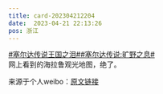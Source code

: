 ```yaml
---
title: card-202304212204
date:  2023-04-21 22:13:26
pos: 浙江
---
```

<a  href="https://m.weibo.cn/search?containerid=231522type%3D1%26t%3D10%26q%3D%23%E5%A1%9E%E5%B0%94%E8%BE%BE%E4%BC%A0%E8%AF%B4%E7%8E%8B%E5%9B%BD%E4%B9%8B%E6%B3%AA%23&extparam=%23%E5%A1%9E%E5%B0%94%E8%BE%BE%E4%BC%A0%E8%AF%B4%E7%8E%8B%E5%9B%BD%E4%B9%8B%E6%B3%AA%23" data-hide=""><span class="surl-text">#塞尔达传说王国之泪#</span></a><a  href="https://m.weibo.cn/search?containerid=231522type%3D1%26t%3D10%26q%3D%23%E5%A1%9E%E5%B0%94%E8%BE%BE%E4%BC%A0%E8%AF%B4%3A%E6%97%B7%E9%87%8E%E4%B9%8B%E6%81%AF%23&isnewpage=1" data-hide=""><span class="surl-text">#塞尔达传说:旷野之息#</span></a><br />网上看到的海拉鲁观光地图，绝了。 

来源于个人weibo：[原文链接](https://m.weibo.cn/status/MD3CXd73D?mblogid=MD3CXd73D)